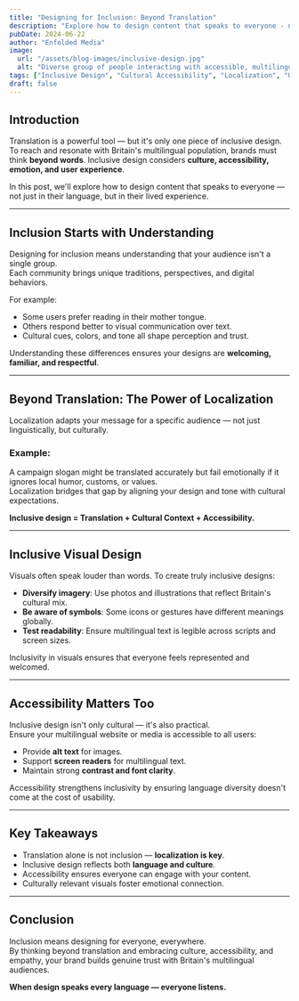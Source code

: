 ```yaml
---
title: "Designing for Inclusion: Beyond Translation"
description: "Explore how to design content that speaks to everyone - not just in their language, but in their lived experience. Learn the principles of truly inclusive design."
pubDate: 2024-06-22
author: "Enfolded Media"
image:
  url: "/assets/blog-images/inclusive-design.jpg"
  alt: "Diverse group of people interacting with accessible, multilingual design interfaces"
tags: ["Inclusive Design", "Cultural Accessibility", "Localization", "User Experience"]
draft: false
---
```


## Introduction

Translation is a powerful tool — but it's only one piece of inclusive design.  
To reach and resonate with Britain's multilingual population, brands must think **beyond words**. Inclusive design considers **culture, accessibility, emotion, and user experience**.

In this post, we'll explore how to design content that speaks to everyone — not just in their language, but in their lived experience.

---

## Inclusion Starts with Understanding

Designing for inclusion means understanding that your audience isn't a single group.  
Each community brings unique traditions, perspectives, and digital behaviors.

For example:
- Some users prefer reading in their mother tongue.  
- Others respond better to visual communication over text.  
- Cultural cues, colors, and tone all shape perception and trust.

Understanding these differences ensures your designs are **welcoming, familiar, and respectful**.

---

## Beyond Translation: The Power of Localization

Localization adapts your message for a specific audience — not just linguistically, but culturally.

### Example:
A campaign slogan might be translated accurately but fail emotionally if it ignores local humor, customs, or values.  
Localization bridges that gap by aligning your design and tone with cultural expectations.

**Inclusive design = Translation + Cultural Context + Accessibility.**

---

## Inclusive Visual Design

Visuals often speak louder than words. To create truly inclusive designs:
- **Diversify imagery**: Use photos and illustrations that reflect Britain's cultural mix.  
- **Be aware of symbols**: Some icons or gestures have different meanings globally.  
- **Test readability**: Ensure multilingual text is legible across scripts and screen sizes.

Inclusivity in visuals ensures that everyone feels represented and welcomed.

---

## Accessibility Matters Too

Inclusive design isn't only cultural — it's also practical.  
Ensure your multilingual website or media is accessible to all users:
- Provide **alt text** for images.  
- Support **screen readers** for multilingual text.  
- Maintain strong **contrast and font clarity**.

Accessibility strengthens inclusivity by ensuring language diversity doesn't come at the cost of usability.

---

## Key Takeaways

- Translation alone is not inclusion — **localization is key**.  
- Inclusive design reflects both **language and culture**.  
- Accessibility ensures everyone can engage with your content.  
- Culturally relevant visuals foster emotional connection.  

---

## Conclusion

Inclusion means designing for everyone, everywhere.  
By thinking beyond translation and embracing culture, accessibility, and empathy, your brand builds genuine trust with Britain's multilingual audiences.

**When design speaks every language — everyone listens.**
